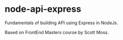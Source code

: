 # node-api-express
Fundamentals of building API using Express in NodeJs.

Based on FrontEnd Masters course by Scott Moss.
